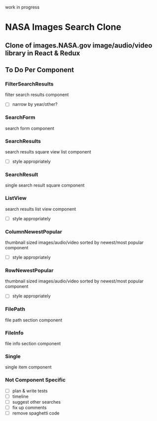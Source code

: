 work in progress

# NASA Images Search Clone

## Clone of images.NASA.gov image/audio/video library in React & Redux

## To Do Per Component

### FilterSearchResults

filter search results component

- [ ] narrow by year/other?

### SearchForm

search form component

### SearchResults

search results square view list component

- [ ] style appropriately

### SearchResult

single search result square component

### ListView

search results list view component

- [ ] style appropriately

### ColumnNewestPopular

thumbnail sized images/audio/video sorted by newest/most popular component

- [ ] style appropriately

### RowNewestPopular

thumbnail sized images/audio/video sorted by newest/most popular component

- [ ] style appropriately

### FilePath

file path section component

### FileInfo

file info section component

### Single

single item component

### Not Component Specific

- [ ] plan & write tests
- [ ] timeline
- [ ] suggest other searches
- [ ] fix up comments
- [ ] remove spaghetti code
